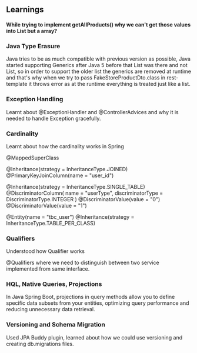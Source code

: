 ## Learnings 

#### While trying to implement getAllProducts() why we can't get those values into List<FakeStroreProductDto> but a array? 

### Java Type Erasure 

Java tries to be as much compatible with previous version as possible, Java started supporting Generics after Java 5 before that List was there and not List<T>, so in order to support the older list the generics are removed at runtime and that's why when we try to pass FakeStoreProductDto.class in rest-template it throws error as at the runtime everything is treated just like a list. 

### Exception Handling 

Learnt about @ExceptionHandler and @ControllerAdvices and why it is needed to handle Exception gracefully. 

### Cardinality 

Learnt about how the cardinality works in Spring 

@MappedSuperClass

@Inheritance(strategy = InheritanceType.JOINED)
@PrimaryKeyJoinColumn(name = "user_id")

@Inheritance(strategy = InheritanceType.SINGLE_TABLE)
@DiscriminatorColumn(
name = "userType",
discriminatorType = DiscriminatorType.INTEGER
)
@DiscriminatorValue(value = "0")
@DiscriminatorValue(value = "1")

@Entity(name = "tbc_user")
@Inheritance(strategy = InheritanceType.TABLE_PER_CLASS)

        

### Qualifiers 

Understood how Qualifier works 

@Qualifiers where we need to distinguish between two service implemented from same interface.  


### HQL, Native Queries, Projections 

In Java Spring Boot, projections in query methods allow you to define specific data subsets from your entities, optimizing query performance and reducing unnecessary data retrieval.


### Versioning and Schema Migration 

Used JPA Buddy plugin, learned about how we could use versioning and creating db.migrations files. 